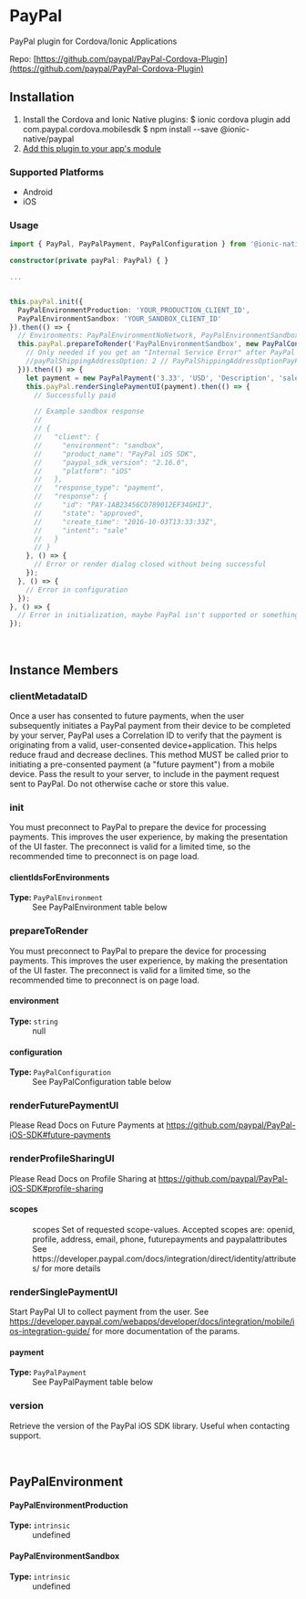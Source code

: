 # PayPal 


PayPal plugin for Cordova/Ionic Applications


Repo: [https://github.com/paypal/PayPal-Cordova-Plugin](https://github.com/paypal/PayPal-Cordova-Plugin)



## Installation 

<ol>
<li>Install the Cordova and Ionic Native plugins:
<code-block language="shell">$ ionic cordova plugin add com.paypal.cordova.mobilesdk
$ npm install --save @ionic-native/paypal
</code-block>
</li>
<li><a href="/docs/native/#Add_Plugins_to_Your_App_Module">Add this plugin to your app's module</a></li>
</ol>



### Supported Platforms

* Android
* iOS




### Usage


```typescript
import { PayPal, PayPalPayment, PayPalConfiguration } from '@ionic-native/paypal';

constructor(private payPal: PayPal) { }

...


this.payPal.init({
  PayPalEnvironmentProduction: 'YOUR_PRODUCTION_CLIENT_ID',
  PayPalEnvironmentSandbox: 'YOUR_SANDBOX_CLIENT_ID'
}).then(() => {
  // Environments: PayPalEnvironmentNoNetwork, PayPalEnvironmentSandbox, PayPalEnvironmentProduction
  this.payPal.prepareToRender('PayPalEnvironmentSandbox', new PayPalConfiguration({
    // Only needed if you get an "Internal Service Error" after PayPal login!
    //payPalShippingAddressOption: 2 // PayPalShippingAddressOptionPayPal
  })).then(() => {
    let payment = new PayPalPayment('3.33', 'USD', 'Description', 'sale');
    this.payPal.renderSinglePaymentUI(payment).then(() => {
      // Successfully paid

      // Example sandbox response
      //
      // {
      //   "client": {
      //     "environment": "sandbox",
      //     "product_name": "PayPal iOS SDK",
      //     "paypal_sdk_version": "2.16.0",
      //     "platform": "iOS"
      //   },
      //   "response_type": "payment",
      //   "response": {
      //     "id": "PAY-1AB23456CD789012EF34GHIJ",
      //     "state": "approved",
      //     "create_time": "2016-10-03T13:33:33Z",
      //     "intent": "sale"
      //   }
      // }
    }, () => {
      // Error or render dialog closed without being successful
    });
  }, () => {
    // Error in configuration
  });
}, () => {
  // Error in initialization, maybe PayPal isn't supported or something else
});
```



<p><br></p>

## Instance Members

### clientMetadataID

Once a user has consented to future payments, when the user subsequently initiates a PayPal payment
from their device to be completed by your server, PayPal uses a Correlation ID to verify that the
payment is originating from a valid, user-consented device+application.
This helps reduce fraud and decrease declines.
This method MUST be called prior to initiating a pre-consented payment (a "future payment") from a mobile device.
Pass the result to your server, to include in the payment request sent to PayPal.
Do not otherwise cache or store this value.

### init

You must preconnect to PayPal to prepare the device for processing payments.
This improves the user experience, by making the presentation of the
UI faster. The preconnect is valid for a limited time, so
the recommended time to preconnect is on page load.

<dl>
<dt><h4>clientIdsForEnvironments</h4><strong>Type: </strong><code>PayPalEnvironment</code></dt>
<dd>See PayPalEnvironment table below</dd>
</dl>

### prepareToRender

You must preconnect to PayPal to prepare the device for processing payments.
This improves the user experience, by making the presentation of the UI faster.
The preconnect is valid for a limited time, so the recommended time to preconnect is on page load.

<dl>
<dt><h4>environment</h4><strong>Type: </strong><code>string</code></dt>
<dd>null</dd><dt><h4>configuration</h4><strong>Type: </strong><code>PayPalConfiguration</code></dt>
<dd>See PayPalConfiguration table below</dd>
</dl>

### renderFuturePaymentUI

Please Read Docs on Future Payments at https://github.com/paypal/PayPal-iOS-SDK#future-payments

### renderProfileSharingUI

Please Read Docs on Profile Sharing at https://github.com/paypal/PayPal-iOS-SDK#profile-sharing

<dl>
<dt><h4>scopes</h4></dt>
<dd>scopes Set of requested scope-values. Accepted scopes are: openid, profile, address, email, phone, futurepayments and paypalattributes
See https://developer.paypal.com/docs/integration/direct/identity/attributes/ for more details</dd>
</dl>

### renderSinglePaymentUI

Start PayPal UI to collect payment from the user.
See https://developer.paypal.com/webapps/developer/docs/integration/mobile/ios-integration-guide/
for more documentation of the params.

<dl>
<dt><h4>payment</h4><strong>Type: </strong><code>PayPalPayment</code></dt>
<dd>See PayPalPayment table below</dd>
</dl>

### version

Retrieve the version of the PayPal iOS SDK library. Useful when contacting support.

<p><br></p>

## PayPalEnvironment

<dl>
<dt><h4>PayPalEnvironmentProduction</h4><strong>Type: </strong><code>intrinsic</code></dt>
<dd>undefined</dd><dt><h4>PayPalEnvironmentSandbox</h4><strong>Type: </strong><code>intrinsic</code></dt>
<dd>undefined</dd>
</dl>


